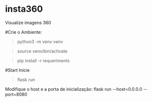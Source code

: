 # insta360
Visualize imagens 360

#Crie o Ambiente:
>python3 -m venv venv

>source venv/bin/activate

>pip install -r requeriments



#Start
Inicie
>flask run

Modifique o host e a porta de inicialização:
flask run --host=0.0.0.0 --port=8080
